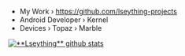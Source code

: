 * My Work › https://github.com/lseything-projects
* Android Developer › Kernel
* Devices › Topaz › Marble
<a href="https://github.com/Gurupreet">
 <img align="center" src="https://github-readme-stats.vercel.app/api?username=Lseything&show_icons=true&theme=graywhite&line_height=27" alt="**Lseything** github stats"/>
</a>


